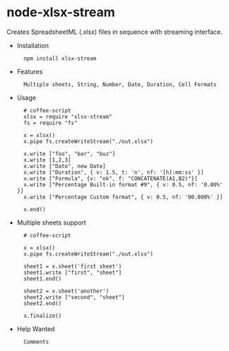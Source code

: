 node-xlsx-stream
================

Creates SpreadsheetML (.xlsx) files in sequence with streaming interface.

* Installation

        npm install xlsx-stream

* Features

        Multiple sheets, String, Number, Date, Duration, Cell Formats

* Usage

        # coffee-script
        xlsx = require "xlsx-stream"
        fs = require "fs"
        
        x = xlsx()
        x.pipe fs.createWriteStream("./out.xlsx")
        
        x.write ["foo", "bar", "buz"]
        x.write [1,2,3]
        x.write ["Date", new Date]
        x.write ["Duration", { v: 1.5, t: 'n', nf: '[h]:mm:ss' }]
        x.write ["Formula", {v: "ok", f: "CONCATENATE(A1,B2)"}]
        x.write ["Percentage Built-in format #9", { v: 0.5, nf: '0.00%' }]
        x.write ["Percentage Custom format", { v: 0.5, nf: '00.000%' }]

        x.end()

* Multiple sheets support
        
        # coffee-script
        
        x = xlsx()
        x.pipe fs.createWriteStream("./out.xlsx")

        sheet1 = x.sheet('first sheet')
        sheet1.write ["first", "sheet"]
        sheet1.end()

        sheet2 = x.sheet('another')
        sheet2.write ["second", "sheet"]
        sheet2.end()

        x.finalize()

* Help Wanted

        Comments
